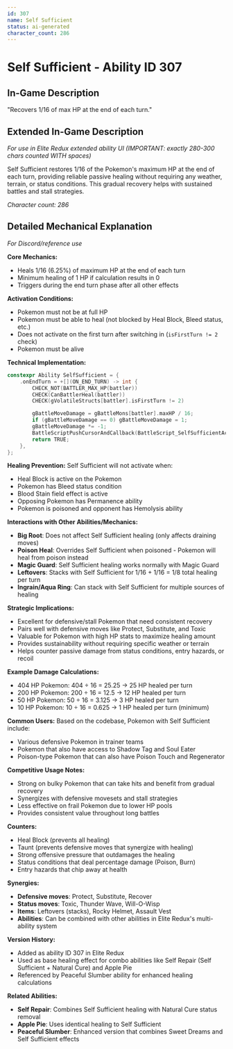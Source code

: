 ```yaml
---
id: 307
name: Self Sufficient
status: ai-generated
character_count: 286
---
```


# Self Sufficient - Ability ID 307

## In-Game Description
"Recovers 1/16 of max HP at the end of each turn."

## Extended In-Game Description
*For use in Elite Redux extended ability UI (IMPORTANT: exactly 280-300 chars counted WITH spaces)*

Self Sufficient restores 1/16 of the Pokemon's maximum HP at the end of each turn, providing reliable passive healing without requiring any weather, terrain, or status conditions. This gradual recovery helps with sustained battles and stall strategies.

*Character count: 286*

## Detailed Mechanical Explanation
*For Discord/reference use*

**Core Mechanics:**
- Heals 1/16 (6.25%) of maximum HP at the end of each turn
- Minimum healing of 1 HP if calculation results in 0
- Triggers during the end turn phase after all other effects

**Activation Conditions:**
- Pokemon must not be at full HP
- Pokemon must be able to heal (not blocked by Heal Block, Bleed status, etc.)
- Does not activate on the first turn after switching in (`isFirstTurn != 2` check)
- Pokemon must be alive

**Technical Implementation:**
```cpp
constexpr Ability SelfSufficient = {
    .onEndTurn = +[](ON_END_TURN) -> int {
        CHECK_NOT(BATTLER_MAX_HP(battler))
        CHECK(CanBattlerHeal(battler))
        CHECK(gVolatileStructs[battler].isFirstTurn != 2)

        gBattleMoveDamage = gBattleMons[battler].maxHP / 16;
        if (gBattleMoveDamage == 0) gBattleMoveDamage = 1;
        gBattleMoveDamage *= -1;
        BattleScriptPushCursorAndCallback(BattleScript_SelfSufficientActivates);
        return TRUE;
    },
};
```

**Healing Prevention:**
Self Sufficient will not activate when:
- Heal Block is active on the Pokemon
- Pokemon has Bleed status condition
- Blood Stain field effect is active
- Opposing Pokemon has Permanence ability
- Pokemon is poisoned and opponent has Hemolysis ability

**Interactions with Other Abilities/Mechanics:**
- **Big Root**: Does not affect Self Sufficient healing (only affects draining moves)
- **Poison Heal**: Overrides Self Sufficient when poisoned - Pokemon will heal from poison instead
- **Magic Guard**: Self Sufficient healing works normally with Magic Guard
- **Leftovers**: Stacks with Self Sufficient for 1/16 + 1/16 = 1/8 total healing per turn
- **Ingrain/Aqua Ring**: Can stack with Self Sufficient for multiple sources of healing

**Strategic Implications:**
- Excellent for defensive/stall Pokemon that need consistent recovery
- Pairs well with defensive moves like Protect, Substitute, and Toxic
- Valuable for Pokemon with high HP stats to maximize healing amount
- Provides sustainability without requiring specific weather or terrain
- Helps counter passive damage from status conditions, entry hazards, or recoil

**Example Damage Calculations:**
- 404 HP Pokemon: 404 ÷ 16 = 25.25 → 25 HP healed per turn
- 200 HP Pokemon: 200 ÷ 16 = 12.5 → 12 HP healed per turn
- 50 HP Pokemon: 50 ÷ 16 = 3.125 → 3 HP healed per turn
- 10 HP Pokemon: 10 ÷ 16 = 0.625 → 1 HP healed per turn (minimum)

**Common Users:**
Based on the codebase, Pokemon with Self Sufficient include:
- Various defensive Pokemon in trainer teams
- Pokemon that also have access to Shadow Tag and Soul Eater
- Poison-type Pokemon that can also have Poison Touch and Regenerator

**Competitive Usage Notes:**
- Strong on bulky Pokemon that can take hits and benefit from gradual recovery
- Synergizes with defensive movesets and stall strategies
- Less effective on frail Pokemon due to lower HP pools
- Provides consistent value throughout long battles

**Counters:**
- Heal Block (prevents all healing)
- Taunt (prevents defensive moves that synergize with healing)
- Strong offensive pressure that outdamages the healing
- Status conditions that deal percentage damage (Poison, Burn)
- Entry hazards that chip away at health

**Synergies:**
- **Defensive moves**: Protect, Substitute, Recover
- **Status moves**: Toxic, Thunder Wave, Will-O-Wisp
- **Items**: Leftovers (stacks), Rocky Helmet, Assault Vest
- **Abilities**: Can be combined with other abilities in Elite Redux's multi-ability system

**Version History:**
- Added as ability ID 307 in Elite Redux
- Used as base healing effect for combo abilities like Self Repair (Self Sufficient + Natural Cure) and Apple Pie
- Referenced by Peaceful Slumber ability for enhanced healing calculations

**Related Abilities:**
- **Self Repair**: Combines Self Sufficient healing with Natural Cure status removal
- **Apple Pie**: Uses identical healing to Self Sufficient
- **Peaceful Slumber**: Enhanced version that combines Sweet Dreams and Self Sufficient effects